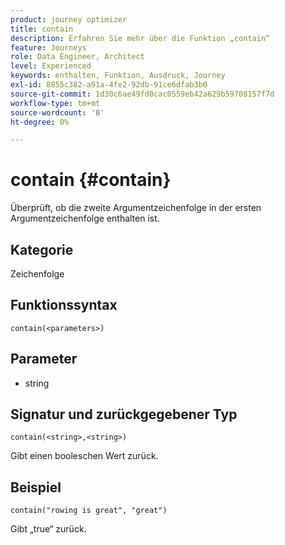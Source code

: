 ```yaml
---
product: journey optimizer
title: contain
description: Erfahren Sie mehr über die Funktion „contain“
feature: Journeys
role: Data Engineer, Architect
level: Experienced
keywords: enthalten, Funktion, Ausdruck, Journey
exl-id: 8855c382-a91a-4fe2-92db-91ce6dfab3b0
source-git-commit: 1d30c6ae49fd0cac0559eb42a629b59708157f7d
workflow-type: tm+mt
source-wordcount: '0'
ht-degree: 0%

---
```


# contain {#contain}

Überprüft, ob die zweite Argumentzeichenfolge in der ersten Argumentzeichenfolge enthalten ist.

## Kategorie

Zeichenfolge

## Funktionssyntax

`contain(<parameters>)`

## Parameter

* string

## Signatur und zurückgegebener Typ

`contain(<string>,<string>)`

Gibt einen booleschen Wert zurück.

## Beispiel

`contain("rowing is great", "great")`

Gibt „true“ zurück.
